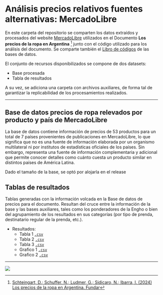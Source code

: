 # Análisis precios relativos fuentes alternativas: MercadoLibre


En este carpeta del repositorio se comparten los datos extraídos y procesados del website [MercadoLibre](https://mercadolibre.com/) utilizados en el Documento **Los precios de la ropa en Argentina** [^1] junto con el código utilizado para los análisis del documento. Se comparte también el [Libro de códigos](Meli_Libro-Codigo.pdf) de las bases de datos. 

El conjunto de recursos disponibilizados se compone de dos datasets: 

* Base procesada
* Tabla de resultados

A su vez, se adiciona una carpeta con archivos auxiliares, de forma tal de garantizar la replicabilidad de los procesamientos realizados. 

[^1]: [Schteingart, D.; Schuffer, N.; Ludmer, G.; Sidicaro, N.; Ibarra, I. (2024) Los precios de la ropa en Argentina. Fundar](https://fund.ar/publicacion/los-precios-de-la-ropa-en-la-argentina/)

---

## Base de datos precios de ropa relevados por producto y país de MercadoLibre


La base de datos contiene información de precios de 53 productos para un total de 7 países provenientes de publicaciones en MercadoLibre, lo que significa que no es una fuente de información elaborada por un organismo multilateral ni por institutos de estadísticas oficiales de los países. Sin embargo, representa una fuente de información complementaria y adicional que permite conocer detalles como cuánto cuesta un producto similar en distintos países de América Latina.

Dado el tamaño de la base, se optó por alojarla en el release
  

## Tablas de resultados

Tablas generadas con la información volcada en la Base de datos de precios para el documento. Resultan del cruce entre la información de la base y las bases auxiliares, tales como los ponderadores de la Engho o bien del agrupamiento de los resultados en sus categorías (por tipo de prenda, destinatario regular de la prenda, etc.).   

- Resultados: 
  - Tabla 1 [`.csv`](https://github.com/datos-Fundar/precios-textil/blob/main/meli/output/tabla%201%20-%20mediana%20por%20pais.csv)
  - Tabla 2 [`.csv`](https://github.com/datos-Fundar/precios-textil/blob/main/meli/output/tabla%202%20-%20mediana%20vs%20promedio%20latam.csv)
  - Tabla 3 [`.csv`](https://github.com/datos-Fundar/precios-textil/blob/main/meli/output/tabla%203%20-%20mediana%20vs%20promedio%20latam%20por%20categoria.csv)
  - Grafico 1 [`.csv`](https://github.com/datos-Fundar/precios-textil/blob/main/meli/output/Grafico%201%20-%20precio%20canasta%20ropa%20vs%20latam.csv)
  - Grafico 2 [`.csv`](https://github.com/datos-Fundar/precios-textil/blob/main/meli/output/Grafico%202%20-%20relacion%20percentil%2090%20y%2010.csv)
    

---

<a href="https://fund.ar">
  <picture>
    <source media="(prefers-color-scheme: dark)" srcset="https://github.com/datos-Fundar/fundartools/assets/86327859/6ef27bf9-141f-4537-9d78-e16b80196959">
    <source media="(prefers-color-scheme: light)" srcset="https://github.com/datos-Fundar/fundartools/assets/86327859/aa8e7c72-4fad-403a-a8b9-739724b4c533">
    <img src="fund.ar"></img>
  </picture>
</a>
